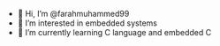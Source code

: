 - 👋 Hi, I’m @farahmuhammed99
- 👀 I’m interested in embedded systems 
- 🌱 I’m currently learning C language and embedded C


<!---
farahmuhammed99/farahmuhammed99 is a ✨ special ✨ repository because its `README.md` (this file) appears on your GitHub profile.
You can click the Preview link to take a look at your changes.
--->
